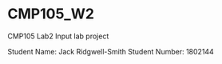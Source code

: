 # CMP105_W2
CMP105 Lab2 Input lab project

Student Name: Jack Ridgwell-Smith
Student Number: 1802144